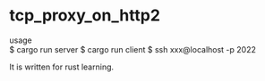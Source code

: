 # tcp_proxy_on_http2


usage  
 $ cargo run server 
 $ cargo run client
 $ ssh xxx@localhost -p 2022

It is written for rust learning.



